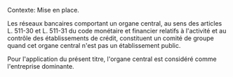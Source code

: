 Contexte: Mise en place.

Les réseaux bancaires comportant un organe central, au sens des articles L. 511-30 et L. 511-31 du code monétaire et financier relatifs à l'activité et au contrôle des établissements de crédit, constituent un comité de groupe quand cet organe central n'est pas un établissement public.

Pour l'application du présent titre, l'organe central est considéré comme l'entreprise dominante.
